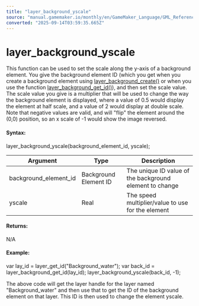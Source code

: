 ```yaml
---
title: "layer_background_yscale"
source: "manual.gamemaker.io/monthly/en/GameMaker_Language/GML_Reference/Asset_Management/Rooms/Background_Layers/layer_background_yscale.htm"
converted: "2025-09-14T03:59:35.665Z"
---
```


# layer\_background\_yscale

This function can be used to set the scale along the y-axis of a background element. You give the background element ID (which you get when you create a background element using [layer\_background\_create()](layer_background_create.md) or when you use the function [layer\_background\_get\_id()](layer_background_get_id.md)), and then set the scale value. The scale value you give is a multiplier that will be used to change the way the background element is displayed, where a value of 0.5 would display the element at half scale, and a value of 2 would display at double scale. Note that negative values are valid, and will "flip" the element around the (0,0) position, so an x scale of -1 would show the image reversed.

#### Syntax:

layer\_background\_yscale(background\_element\_id, yscale);

| Argument | Type | Description |
| --- | --- | --- |
| background_element_id | Background Element ID | The unique ID value of the background element to change |
| yscale | Real | The speed multiplier/value to use for the element |

#### Returns:

N/A

#### Example:

var lay\_id = layer\_get\_id("Background\_water");
var back\_id = layer\_background\_get\_id(lay\_id);
layer\_background\_yscale(back\_id, -1);

The above code will get the layer handle for the layer named "Background\_water" and then use that to get the ID of the background element on that layer. This ID is then used to change the element yscale.